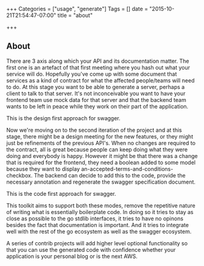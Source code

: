 +++
Categories = ["usage", "generate"]
Tags = []
date = "2015-10-21T21:54:47-07:00"
title = "about"

+++

## About

There are 3 axis along which your API and its documentation matter.
The first one is an artefact of that first meeting where you hash out what your service will do. Hopefully you've come
up with some document that services as a kind of contract for what the affected people/teams will need to do.
At this stage you want to be able to generate a server, perhaps a client to talk to that server.
It's not inconceivable you want to have your frontend team use mock data for that server and that the backend team
wants to be left in peace while they work on their part of the application.

This is the design first approach for swagger. 

Now we're moving on to the second iteration of the project and at this stage, there might be a design meeting for the
new features, or they might just be refinements of the previous API's. When no changes are required to the contract,
all is great because people can keep doing what they were doing and everybody is happy.
However it might be that there was a change that is required for the frontend, they need a boolean added to some model
because they want to display an-accepted-terms-and-conditions-checkbox.
The backend can decide to add this to the code, provide the necessary annotation and regenerate the swagger
specification document.

This is the code first approach for swagger.

This toolkit aims to support both these modes, remove the repetitive nature of writing what is essentially boilerplate
code. In doing so it tries to stay as close as possible to the go stdlib interfaces, it tries to have no opinons
besides the fact that documentation is important. And it tries to integrate well with the rest of the go ecosystem as
well as the swagger ecosystem.

A series of contrib projects will add higher level optional functionality so that you can use the generated code with
confidence whether your application is your personal blog or is the next AWS. 
